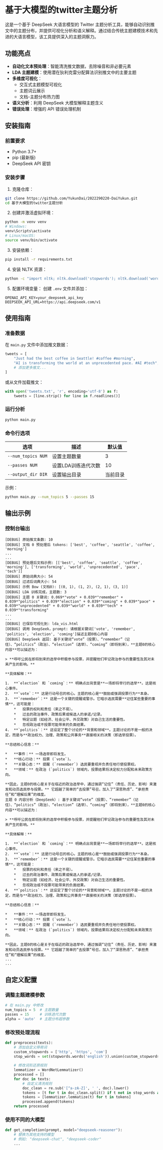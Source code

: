 # 基于大模型的twitter主题分析

这是一个基于 DeepSeek 大语言模型的 Twitter 主题分析工具，能够自动识别推文中的主题分布，并提供可视化分析和语义解释。通过结合传统主题建模技术和先进的大语言模型，该工具提供深入的主题洞察力。

## 功能亮点

- **自动化文本预处理**：智能清洗推文数据，去除噪音和非必要元素
- **LDA 主题建模**：使用潜在狄利克雷分配算法识别推文中的主要主题
- **多维度可视化**：
  - 交互式主题模型可视化
  - 主题词云展示
  - 文档-主题分布热力图
- **语义分析**：利用 DeepSeek 大模型解释主题含义
- **错误处理**：增强的 API 错误处理机制

## 安装指南

### 前置要求

- Python 3.7+
- pip (最新版)
- DeepSeek API 密钥

### 安装步骤

1. 克隆仓库：
```bash
git clone https://github.com/YukunDai/2022290220-DaiYukun.git
cd 基于大模型的twitter主题分析
```

2. 创建并激活虚拟环境：
```bash
python -m venv venv
# Windows:
venv\Scripts\activate
# Linux/macOS:
source venv/bin/activate
```

3. 安装依赖：
```bash
pip install -r requirements.txt
```

4. 安装 NLTK 资源：
```bash
python -c "import nltk; nltk.download('stopwords'); nltk.download('wordnet'); nltk.download('omw-1.4')"
```

5. 配置环境变量：
创建 `.env` 文件并添加：
```env
OPENAI_API_KEY=your_deepseek_api_key
DEEPSEEK_API_URL=https://api.deepseek.com/v1
```

## 使用指南

### 准备数据

在 `main.py` 文件中添加推文数据：
```python
tweets = [
    "Just had the best coffee in Seattle! #coffee #morning",
    "AI is transforming the world at an unprecedented pace. #AI #tech",
    # 添加更多推文...
]
```

或从文件加载推文：
```python
with open('tweets.txt', 'r', encoding='utf-8') as f:
    tweets = [line.strip() for line in f.readlines()]
```

### 运行分析

```bash
python main.py
```

### 命令行选项

| 选项               | 描述                | 默认值   |
| ------------------ | ------------------- | -------- |
| `--num_topics NUM` | 设置主题数量        | 3        |
| `--passes NUM`     | 设置LDA训练迭代次数 | 10       |
| `--output_dir DIR` | 设置输出目录        | 当前目录 |

示例：
```bash
python main.py --num_topics 5 --passes 15
```

## 输出示例

### 控制台输出
```
[DEBUG] 原始推文条数: 10
[DEBUG] 文档 0 预处理后 tokens: ['best', 'coffee', 'seattle', 'coffee', 'morning']
...
...
[DEBUG] 预处理后文档示例: [['best', 'coffee', 'seattle', 'coffee', 'morning'], ['transforming', 'world', 'unprecedented', 'pace', 'tech']]
[DEBUG] 原始词典大小: 54
[DEBUG] 过滤后词典大小: 54
[DEBUG] 示例 Bow (文档0): [(0, 1), (1, 2), (2, 1), (3, 1)]
[DEBUG] LDA 训练完成，主题数: 3
[DEBUG] 主题 0 关键词: 0.069*"vote" + 0.039*"remember" + 0.039*"politics" + 0.039*"election" + 0.039*"coming" + 0.039*"pace" + 0.039*"unprecedented" + 0.039*"world" + 0.039*"tech" + 0.039*"transforming"
...
...
[DEBUG] 已保存可视化到: lda_vis.html
[DEBUG] 调用 DeepSeek，prompt: 请根据关键词['vote', 'remember', 'politics', 'election', 'coming']描述主题0核心内容
[DEBUG] DeepSeek 返回: 基于关键词“vote”（投票）、“remember”（记住）、“politics”（政治）、“election”（选举）、“coming”（即将到来），**主题0的核心内容**可以描述为：

> **呼吁公民在即将到来的选举中积极参与投票，并提醒他们牢记政治参与的重要性及其对未来产生的影响。**

**具体解释：**

1.  **`election` 和 `coming`：** 明确点出背景是**一场即将举行的选举**。这是核心事件。
2.  **`vote`：** 这是行动号召的核心。主题的核心是**鼓励或强调投票行为**本身。
3.  **`remember`：** 这是一个关键的提醒或警示。它暗示选民需要**记住某些重要的事情**，这可能是：
    *   投票的权利和责任（来之不易）。
    *   过去的政治事件、政策后果或候选人的承诺/记录。
    *   特定议题（如经济、社会公平、外交政策）对自己生活的重要性。
    *   忽视政治或不投票可能带来的负面结果。
4.  **`politics`：** 这设定了整个讨论的**背景和领域**。主题讨论的不是一般的决定，而是与**政治权力、治理、政策和公共事务**直接相关的决策（即选举投票）。

**总结核心信息：**

*   **事件：** 一场选举即将发生。
*   **核心行动：** 投票 (`vote`)。
*   **关键心态：** 提醒 (`remember`) 选民要重视并负责任地行使投票权。
*   **领域：** 在政治 (`politics`) 领域内，投票结果将决定权力分配和未来政策方向。

**因此，主题0的核心是关于在临近的政治选举中，通过强调“记住”（责任、历史、影响）来激发和动员选民参与投票。** 它超越了简单的“去投票”号召，加入了“深思熟虑”、“承担责任”和“理解后果”的维度。
主题 0 内容分析（DeepSeek）: 基于关键词“vote”（投票）、“remember”（记住）、“politics”（政治）、“election”（选举）、“coming”（即将到来），**主题0的核心内容**可以描述为：

> **呼吁公民在即将到来的选举中积极参与投票，并提醒他们牢记政治参与的重要性及其对未来产生的影响。**

**具体解释：**

1.  **`election` 和 `coming`：** 明确点出背景是**一场即将举行的选举**。这是核心事件。
2.  **`vote`：** 这是行动号召的核心。主题的核心是**鼓励或强调投票行为**本身。
3.  **`remember`：** 这是一个关键的提醒或警示。它暗示选民需要**记住某些重要的事情**，这可能是：
    *   投票的权利和责任（来之不易）。
    *   过去的政治事件、政策后果或候选人的承诺/记录。
    *   特定议题（如经济、社会公平、外交政策）对自己生活的重要性。
    *   忽视政治或不投票可能带来的负面结果。
4.  **`politics`：** 这设定了整个讨论的**背景和领域**。主题讨论的不是一般的决定，而是与**政治权力、治理、政策和公共事务**直接相关的决策（即选举投票）。

**总结核心信息：**

*   **事件：** 一场选举即将发生。
*   **核心行动：** 投票 (`vote`)。
*   **关键心态：** 提醒 (`remember`) 选民要重视并负责任地行使投票权。
*   **领域：** 在政治 (`politics`) 领域内，投票结果将决定权力分配和未来政策方向。

**因此，主题0的核心是关于在临近的政治选举中，通过强调“记住”（责任、历史、影响）来激发和动员选民参与投票。** 它超越了简单的“去投票”号召，加入了“深思熟虑”、“承担责任”和“理解后果”的维度。
...
...
```

## 自定义配置

### 调整主题建模参数
```python
# 在 main.py 中修改
num_topics = 5  # 主题数量
passes = 15     # 训练迭代次数
alpha = 'auto'  # 主题分布超参数
```

### 修改预处理流程
```python
def preprocess(texts):
    # 添加自定义停用词
    custom_stopwords = ['http', 'https', 'com']
    stop_words = set(stopwords.words('english')).union(custom_stopwords)
    
    # 修改词形还原规则
    lemmatizer = WordNetLemmatizer()
    processed = []
    for doc in texts:
        # 自定义清洗规则
        doc_clean = re.sub('[^a-zA-Z]', ' ', doc).lower()
        tokens = [t for t in doc_clean.split() if t not in stop_words and len(t) > 2]
        tokens = [lemmatizer.lemmatize(t) for t in tokens]
        processed.append(tokens)
    return processed
```

### 使用不同的大模型
```python
def get_completion(prompt, model="deepseek-reasoner"):
    # 替换为其他支持的模型
    # 例如: "deepseek-chat", "deepseek-coder"
    ...
```


